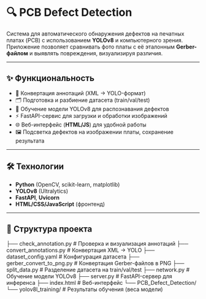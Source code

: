 # 🔍 PCB Defect Detection  

Система для автоматического обнаружения дефектов на печатных платах (PCB) с использованием **YOLOv8** и компьютерного зрения.  
Приложение позволяет сравнивать фото платы с её эталонным **Gerber-файлом** и выявлять повреждения, визуализируя различия.  

---

## ✨ Функциональность  
- 📂 Конвертация аннотаций (XML → YOLO-формат)  
- 🗂 Подготовка и разбиение датасета (train/val/test)  
- 🧠 Обучение модели YOLOv8 для распознавания дефектов  
- ⚡ FastAPI-сервис для загрузки и обработки изображений  
- 🌐 Веб-интерфейс (**HTML/JS**) для удобной работы  
- 🖼 Подсветка дефектов на изображении платы, сохранение результата  

---

## 🛠️ Технологии  
- **Python** (OpenCV, scikit-learn, matplotlib)  
- **YOLOv8** (Ultralytics)  
- **FastAPI**, **Uvicorn**  
- **HTML/CSS/JavaScript** (фронтенд)  

---

## 📂 Структура проекта  
├── check_annotation.py # Проверка и визуализация аннотаций
├── convert_annotations.py # Конвертация XML → YOLO
├── dataset_config.yaml # Конфигурация датасета
├── gerber_convert_to_png.py # Конвертация Gerber-файлов в PNG
├── split_data.py # Разделение датасета на train/val/test
├── network.py # Обучение модели YOLOv8
├── server.py # FastAPI-сервер для инференса
├── index.html # Веб-интерфейс
└── PCB_Defect_Detection/
└── yolov8l_training/ # Результаты обучения (веса модели)
